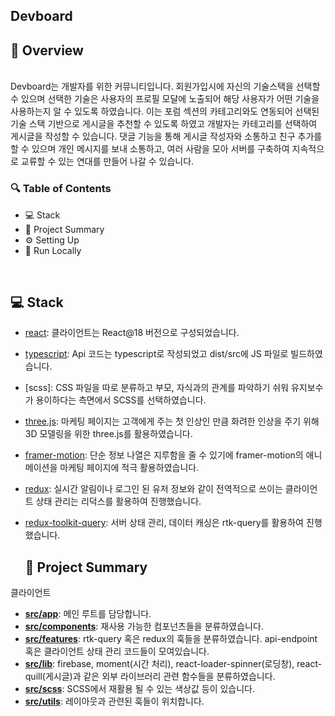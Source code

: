 ## Devboard
## 📌 Overview
<br />
Devboard는 개발자를 위한 커뮤니티입니다. 회원가입시에 자신의 기술스택을 선택할 수 있으며 선택한 기술은 사용자의 프로필 모달에 노출되어 해당 사용자가 어떤 기술을 사용하는지 알 수 있도록 하였습니다. 이는 포럼 섹션의 카테고리와도 연동되어 선택된 기술 스택 기반으로 게시글을 추천할 수 있도록 하였고 개발자는 카테고리를 선택하여 게시글을 작성할 수 있습니다. 댓글 기능을 통해 게시글 작성자와 소통하고 친구 추가를 할 수 있으며 개인 메시지를 보내 소통하고, 여러 사람을 모아 서버를 구축하여 지속적으로 교류할 수 있는 연대를 만들어 나갈 수 있습니다.

<br />

  ### 🔍 Table of Contents
- 💻 Stack
- 📝 Project Summary
- ⚙️ Setting Up
- 🚀 Run Locally

<br />

## 💻 Stack

- [react](https://reactjs.org/): 클라이언트는 React@18 버전으로 구성되었습니다.
- [typescript](https://www.typescriptlang.org/): Api 코드는 typescript로 작성되었고 dist/src에 JS 파일로 빌드하였습니다.
- [scss]: CSS 파일을 따로 분류하고 부모, 자식과의 관계를 파악하기 쉬워 유지보수가 용이하다는 측면에서 SCSS를 선택하였습니다.
- [three.js](https://github.com/emilkowalski/vaul): 마케팅 페이지는 고객에게 주는 첫 인상인 만큼 화려한 인상을 주기 위해 3D 모델링을 위한 three.js를 활용하였습니다.
- [framer-motion](https://github.com/emilkowalski/sonner): 단순 정보 나열은 지루함을 줄 수 있기에 framer-motion의 애니메이션을 마케팅 페이지에 적극 활용하였습니다.
- [redux](https://github.com/ueberdosis/tiptap): 실시간 알림이나 로그인 된 유저 정보와 같이 전역적으로 쓰이는 클라이언트 상태 관리는 리덕스를 활용하여 진행했습니다.
- [redux-toolkit-query](https://github.com/vercel/swr): 서버 상태 관리, 데이터 캐싱은 rtk-query를 활용하여 진행했습니다.

  ## 📝 Project Summary

클라이언트
- [**src/app**](src/app.js): 메인 루트를 담당합니다.
- [**src/components**](src/components): 재사용 가능한 컴포넌츠들을 분류하였습니다.
- [**src/features**](src/hooks): rtk-query 혹은 redux의 훅들을 분류하였습니다. api-endpoint 혹은 클라이언트 상태 관리 코드들이 모여있습니다.
- [**src/lib**](src/lib): firebase, moment(시간 처리), react-loader-spinner(로딩창), react-quill(게시글)과 같은 외부 라이브러리 관련 함수들을 분류하였습니다.
- [**src/scss**](src/services): SCSS에서 재활용 될 수 있는 색상값 등이 있습니다.
- [**src/utils**](src/styles): 레이아웃과 관련된 훅들이 위치합니다.

  

